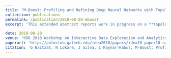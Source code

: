 ```yaml
---
title: "M-Boost: Profiling and Refining Deep Neural Networks with Topological Data Analysis"
collection: publications
permalink: /publication/2018-08-20-mboost
excerpt: 'This extended abstract reports work in progress on a **topology based approach to the problem of profiling, diagnosing and refining black-box models**, with particular emphasis on deep neural networks. The proposed method is named M-Boost and relies on the mapper algorithm from topology, recursively identifying groups of observations where the accuracy can be improved.'

date: 2018-08-20
venue: 'KDD 2018 Workshop on Interactive Data Exploration and Analytics'
paperurl: 'http://poloclub.gatech.edu/idea2018/papers/idea18-paper10-naitzat.pdf'
citation: 'G Naitzat, N Lokare, J Silva, I Kaynar-Kabul, M-Boost: Profiling and Refining Deep Neural Networks with Topological Data Analysis. Workshop on Interactive Data Exploration and Analytics, KDD 2018, London, UK.'
---
```

